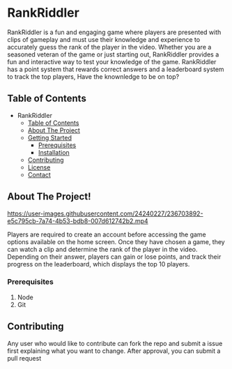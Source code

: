 # RankRiddler

RankRiddler is a fun and engaging game where players are presented with
clips of gameplay and must use their knowledge and experience to accurately guess
the rank of the player in the video.
Whether you are a seasoned veteran of the game or just starting out, RankRiddler provides a
fun and interactive way to test your knowledge of the game. RankRiddler has a point system that rewards
correct answers and a leaderboard system to track the top players, Have the knownledge to be on top?

## Table of Contents

- RankRiddler
  - [Table of Contents](#table-of-contents)
  - [About The Project](#about-the-project)
  - [Getting Started](#getting-started)
    - [Prerequisites](#prerequisites)
    - [Installation](#installation)
  - [Contributing](#contributing)
  - [License](#license)
  - [Contact](#contact)

## About The Project!

https://user-images.githubusercontent.com/24240227/236703892-e5c795cb-7a74-4b53-bdb8-007d612742b2.mp4

Players are required to create an account before accessing the game options available on the home screen.
Once they have chosen a game, they can watch a clip and determine the rank of the player in the video.
Depending on their answer, players can gain or lose points, and track their progress on the leaderboard,
which displays the top 10 players.

### Prerequisites

1. Node
2. Git

## Contributing

Any user who would like to contribute can fork the repo and submit a issue first explaining what you want to change. After approval, you can submit a pull request
